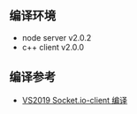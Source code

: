 ## 编译环境
- node server    v2.0.2
- c++  client    v2.0.0

## 编译参考

- [VS2019 Socket.io-client 编译](https://blog.csdn.net/tayuC/article/details/126266588)
